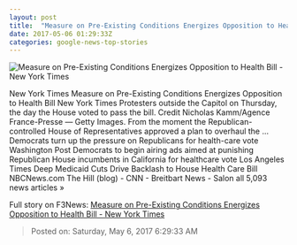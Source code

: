 ```yaml
---
layout: post
title:  "Measure on Pre-Existing Conditions Energizes Opposition to Health Bill - New York Times"
date: 2017-05-06 01:29:33Z
categories: google-news-top-stories
---
```


![Measure on Pre-Existing Conditions Energizes Opposition to Health Bill - New York Times](https://static01.nyt.com/images/2017/05/06/us/06PreExisting/06PreExisting-facebookJumbo-v2.jpg)

New York Times Measure on Pre-Existing Conditions Energizes Opposition to Health Bill New York Times Protesters outside the Capitol on Thursday, the day the House voted to pass the bill. Credit Nicholas Kamm/Agence France-Presse — Getty Images. From the moment the Republican-controlled House of Representatives approved a plan to overhaul the ... Democrats turn up the pressure on Republicans for health-care vote Washington Post Democrats to begin airing ads aimed at punishing Republican House incumbents in California for healthcare vote Los Angeles Times Deep Medicaid Cuts Drive Backlash to House Health Care Bill NBCNews.com The Hill (blog) - CNN - Breitbart News - Salon all 5,093 news articles »


Full story on F3News: [Measure on Pre-Existing Conditions Energizes Opposition to Health Bill - New York Times](http://www.f3nws.com/n/D2PHDC)

> Posted on: Saturday, May 6, 2017 6:29:33 AM
